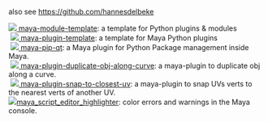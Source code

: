 also see https://github.com/hannesdelbeke
 
 [![](https://camo.githubusercontent.com/ebfb32b22eb133edd961b4cfcbb9b0fdc3876f3beb6843f52924993f7a130e43/68747470733a2f2f696d672e736869656c64732e696f2f6769746875622f73746172732f68616e6e657364656c62656b652f6d6179612d6d6f64756c652d74656d706c6174653f636f6c6f723d67726579266c6162656c3d254532254144253930267374796c653d666c61742d737175617265) maya-module-template](https://github.com/hannesdelbeke/maya-module-template): a template for Python plugins & modules  
 [![](https://camo.githubusercontent.com/a94d8a1196cbd30f9806c562c9c2787cc0ed3e16a83dcff0ff6e9d85a1b198ce/68747470733a2f2f696d672e736869656c64732e696f2f6769746875622f73746172732f68616e6e657364656c62656b652f6d6179612d706c7567696e2d74656d706c6174653f636f6c6f723d67726579266c6162656c3d254532254144253930267374796c653d666c61742d737175617265) maya-plugin-template](https://github.com/hannesdelbeke/maya-plugin-template): a template for Maya Python plugins  
 [![](https://camo.githubusercontent.com/d6e32752efdb648c2f5bdb238433a1a5458acbfbf3a5b619a4fd579adf80b1a6/68747470733a2f2f696d672e736869656c64732e696f2f6769746875622f73746172732f68616e6e657364656c62656b652f6d6179612d7069702d71743f636f6c6f723d67726579266c6162656c3d254532254144253930267374796c653d666c61742d737175617265) maya-pip-qt](https://github.com/hannesdelbeke/maya-pip-qt): a Maya plugin for Python Package management inside Maya.  
 [![](https://camo.githubusercontent.com/fa2b03f28cb5639b9899f9a3eea2587e94a692b81194e3f43818f05816f4e80c/68747470733a2f2f696d672e736869656c64732e696f2f6769746875622f73746172732f68616e6e657364656c62656b652f6d6179612d706c7567696e2d6475706c69636174652d6f626a2d616c6f6e672d63757276653f636f6c6f723d67726579266c6162656c3d254532254144253930267374796c653d666c61742d737175617265) maya-plugin-duplicate-obj-along-curve](https://github.com/hannesdelbeke/maya-plugin-duplicate-obj-along-curve): a maya-plugin to duplicate obj along a curve.  
 [![](https://camo.githubusercontent.com/44dddb86a2142c09cebbabfade26a3e80438b5546bbd0a774a2e1ce19f793bdb/68747470733a2f2f696d672e736869656c64732e696f2f6769746875622f73746172732f68616e6e657364656c62656b652f6d6179612d706c7567696e2d736e61702d746f2d636c6f736573742d75763f636f6c6f723d67726579266c6162656c3d254532254144253930267374796c653d666c61742d737175617265) maya-plugin-snap-to-closest-uv](https://github.com/hannesdelbeke/maya-plugin-snap-to-closest-uv): a maya-plugin to snap UVs verts to the nearest verts of another UV.  
[![](https://camo.githubusercontent.com/d53e90d356273f951897a52ae5bf2ae8840291b1686282ad5d386b7d2ab72bb7/68747470733a2f2f696d672e736869656c64732e696f2f6769746875622f73746172732f68616e6e657364656c62656b652f6d6179615f7363726970745f656469746f725f686967686c6967687465723f636f6c6f723d67726579266c6162656c3d254532254144253930267374796c653d666c61742d737175617265)maya_script_editor_highlighter](https://github.com/hannesdelbeke/maya_script_editor_highlighter): color errors and warnings in the Maya console.